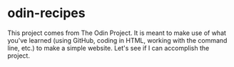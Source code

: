 # odin-recipes
This project comes from The Odin Project. It is meant to make use of what you've learned (using GitHub, coding in HTML, working with the command line, etc.) to make a simple website. Let's see if I can accomplish the project.